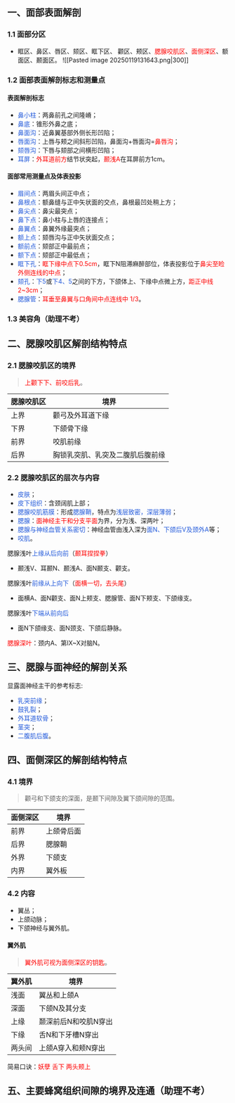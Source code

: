  ## 一、面部表面解剖
### 1.1 面部分区
* 眶区、鼻区、唇区、颏区、眶下区、 颧区、颊区、<font color="#ff0000">腮腺咬肌区</font>、<font color="#ff0000">面侧深区</font>、额面区、颞面区。
![[Pasted image 20250119131643.png|300]]
### 1.2 面部表面解剖标志和测量点
#### 表面解剖标志
* <font color="#245bdb">鼻小柱</font>：两鼻前孔之间隆嵴；
* <font color="#245bdb">鼻底</font>：锥形外鼻之底；
* <font color="#245bdb">鼻面沟</font>：近鼻翼基部外侧长形凹陷；
* <font color="#245bdb">唇面沟</font>：上唇与颊之间斜形凹陷，鼻面沟+唇面沟=<font color="#ff0000">鼻唇沟</font>；
* <font color="#245bdb">颏唇沟</font>：下唇与颏部之间横形凹陷；
* <font color="#245bdb">耳屏</font>：<font color="#ff0000">外耳道前方</font>结节状突起，<font color="#ff0000">颞浅A</font>在耳屏前方1cm。
#### 面部常用测量点及体表投影
* <font color="#245bdb">眉间点</font>：两眉头间正中点；
* <font color="#245bdb">鼻根点</font>：额鼻缝与正中矢状面的交点，鼻根最凹处稍上方；
* <font color="#245bdb">鼻尖点</font>：鼻尖最突点；
* <font color="#245bdb">鼻下点</font>：鼻小柱与上唇的连接点；
* <font color="#245bdb">鼻翼点</font>：鼻翼外缘最突点；
* <font color="#245bdb">额上点</font>：颏唇沟与正中矢状面交点；
* <font color="#245bdb">额前点</font>：颏部正中最前点；
* <font color="#245bdb">额下点</font>：颏部正中最低点；
* <font color="#245bdb">眶下孔</font>：<font color="#ff0000">眶下缘中点下0.5cm</font>，眶下N阻滞麻醉部位，体表投影位于<font color="#ff0000">鼻尖至睑外侧连线的中点</font>；
* <font color="#245bdb">颏孔</font>：<font color="#245bdb">下5</font>或<font color="#245bdb">下4、5</font>之间的下方，下颌体上、下缘中点微上方，<font color="#ff0000">距正中线2~3cm</font>；
* <font color="#245bdb">腮腺管</font>：<font color="#ff0000">耳垂至鼻翼与口角间中点连线中 1/3</font>。
### 1.3 美容角（助理不考）

## 二、腮腺咬肌区解剖结构特点
### 2.1 腮腺咬肌区的境界
> <font color="#ff0000">上颧下下、前咬后乳</font>。

| 腮腺咬肌区 | 境界               |
| ----- | ---------------- |
| 上界    | 颧弓及外耳道下缘         |
| 下界    | 下颌骨下缘            |
| 前界    | 咬肌前缘             |
| 后界    | 胸锁乳突肌、乳突及二腹肌后腹前缘 |
### 2.2 腮腺咬肌区的层次与内容
* <font color="#245bdb">皮肤</font>；
* <font color="#245bdb">皮下组织</font>：含颈阔肌上部；
* <font color="#245bdb">腮腺咬肌筋膜</font>：形成<font color="#245bdb">腮腺鞘</font>，特点为<font color="#245bdb">浅层致密，深层薄弱</font>；
* <font color="#245bdb">腮腺</font>：<font color="#ff0000">面神经主干和分支平面</font>为界，分为浅、深两叶；
* <font color="#245bdb">腮腺与神经血管关系密切</font>：神经血管由浅入深为<font color="#245bdb">面N、下颌后V及颈外A</font>等；
* <font color="#245bdb">咬肌</font>。

腮腺浅叶<font color="#245bdb">上缘从后向前</font>（<font color="#ff0000">颞耳捏捏拳</font>）
* 颞浅V、耳颞N、颞浅A、面N颞支、颧支。

腮腺浅叶<font color="#245bdb">前缘从上向下</font>（<font color="#ff0000">面横一切，去头尾</font>）
* 面横A、面N颧支、面N上颊支、腮腺管、面N下颊支、下颌缘支。

腮腺浅叶<font color="#245bdb">下端从前向后</font>
* 面N下颌缘支、面N颈支、下颌后静脉。

<font color="#ff0000">腮腺深叶</font>：颈内A、第IX~X对脑N。

## 三、腮腺与面神经的解剖关系
显露面神经主干的参考标志:
* <font color="#245bdb">乳突前缘</font>；
* <font color="#245bdb">鼓乳裂</font>；
* <font color="#245bdb">外耳道软骨</font>；
* <font color="#245bdb">茎突</font>；
* <font color="#245bdb">二腹肌后腹</font>。

## 四、面侧深区的解剖结构特点
### 4.1 境界
> 颧弓和下颌支的深面，是颞下间隙及翼下颌间隙的范围。

| 面侧深区 | 境界    |
| ---- | ----- |
| 前界   | 上颌骨后面 |
| 后界   | 腮腺鞘   |
| 外界   | 下颌支   |
| 内界   | 翼外板   |
### 4.2 内容
* 翼丛；
* 上颌动脉；
* 下颌神经与翼外肌。
#### 翼外肌
> <font color="#ff0000">翼外肌可视为面侧深区的钥匙</font>。

| 翼外肌 | 境界          |
| --- | ----------- |
| 浅面  | 翼丛和上颌A      |
| 深面  | 下颌N及其分支     |
| 上缘  | 颞深前后N和咬肌N穿出 |
| 下缘  | 舌N和下牙槽N穿出   |
| 两头间 | 上颌A穿入和颊N穿出  |

简易口诀：<font color="#ff0000">妖孽 舌下 两头颊上</font>

## 五、主要蜂窝组织间隙的境界及连通（助理不考）



